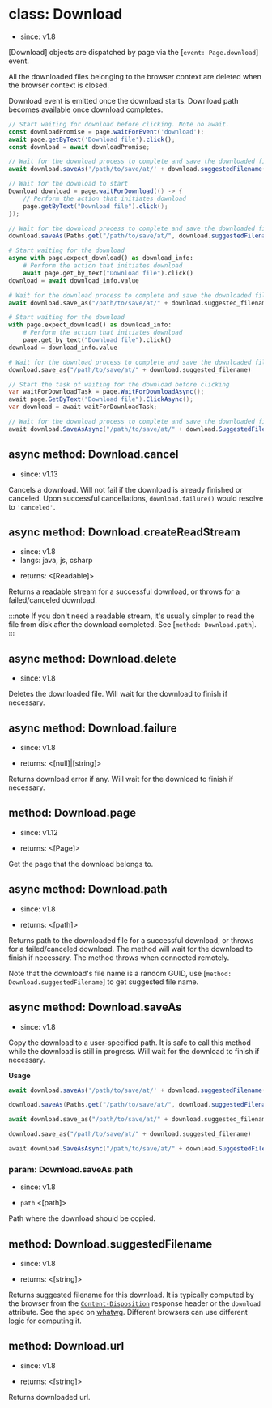 # class: Download
* since: v1.8

[Download] objects are dispatched by page via the [`event: Page.download`] event.

All the downloaded files belonging to the browser context are deleted when the
browser context is closed.

Download event is emitted once the download starts. Download path becomes available once download completes.

```js
// Start waiting for download before clicking. Note no await.
const downloadPromise = page.waitForEvent('download');
await page.getByText('Download file').click();
const download = await downloadPromise;

// Wait for the download process to complete and save the downloaded file somewhere.
await download.saveAs('/path/to/save/at/' + download.suggestedFilename());
```

```java
// Wait for the download to start
Download download = page.waitForDownload(() -> {
    // Perform the action that initiates download
    page.getByText("Download file").click();
});

// Wait for the download process to complete and save the downloaded file somewhere
download.saveAs(Paths.get("/path/to/save/at/", download.suggestedFilename()));
```

```python async
# Start waiting for the download
async with page.expect_download() as download_info:
    # Perform the action that initiates download
    await page.get_by_text("Download file").click()
download = await download_info.value

# Wait for the download process to complete and save the downloaded file somewhere
await download.save_as("/path/to/save/at/" + download.suggested_filename)
```

```python sync
# Start waiting for the download
with page.expect_download() as download_info:
    # Perform the action that initiates download
    page.get_by_text("Download file").click()
download = download_info.value

# Wait for the download process to complete and save the downloaded file somewhere
download.save_as("/path/to/save/at/" + download.suggested_filename)
```

```csharp
// Start the task of waiting for the download before clicking
var waitForDownloadTask = page.WaitForDownloadAsync();
await page.GetByText("Download file").ClickAsync();
var download = await waitForDownloadTask;

// Wait for the download process to complete and save the downloaded file somewhere
await download.SaveAsAsync("/path/to/save/at/" + download.SuggestedFilename);
```

## async method: Download.cancel
* since: v1.13

Cancels a download. Will not fail if the download is already finished or canceled.
Upon successful cancellations, `download.failure()` would resolve to `'canceled'`.

## async method: Download.createReadStream
* since: v1.8
* langs: java, js, csharp
- returns: <[Readable]>

Returns a readable stream for a successful download, or throws for a failed/canceled download.

:::note
If you don't need a readable stream, it's usually simpler to read the file from disk after the download completed. See [`method: Download.path`].
:::

## async method: Download.delete
* since: v1.8

Deletes the downloaded file. Will wait for the download to finish if necessary.

## async method: Download.failure
* since: v1.8
- returns: <[null]|[string]>

Returns download error if any. Will wait for the download to finish if necessary.

## method: Download.page
* since: v1.12
- returns: <[Page]>

Get the page that the download belongs to.

## async method: Download.path
* since: v1.8
- returns: <[path]>

Returns path to the downloaded file for a successful download, or throws for a failed/canceled download. The method will wait for the download to finish if necessary. The method throws when connected remotely.

Note that the download's file name is a random GUID, use [`method: Download.suggestedFilename`]
to get suggested file name.

## async method: Download.saveAs
* since: v1.8

Copy the download to a user-specified path. It is safe to call this method while the download
is still in progress. Will wait for the download to finish if necessary.

**Usage**

```js
await download.saveAs('/path/to/save/at/' + download.suggestedFilename());
```

```java
download.saveAs(Paths.get("/path/to/save/at/", download.suggestedFilename()));
```

```python async
await download.save_as("/path/to/save/at/" + download.suggested_filename)
```

```python sync
download.save_as("/path/to/save/at/" + download.suggested_filename)
```

```csharp
await download.SaveAsAsync("/path/to/save/at/" + download.SuggestedFilename);
```

### param: Download.saveAs.path
* since: v1.8
- `path` <[path]>

Path where the download should be copied.

## method: Download.suggestedFilename
* since: v1.8
- returns: <[string]>

Returns suggested filename for this download. It is typically computed by the browser from the
[`Content-Disposition`](https://developer.mozilla.org/en-US/docs/Web/HTTP/Headers/Content-Disposition) response header
or the `download` attribute. See the spec on [whatwg](https://html.spec.whatwg.org/#downloading-resources). Different
browsers can use different logic for computing it.

## method: Download.url
* since: v1.8
- returns: <[string]>

Returns downloaded url.
